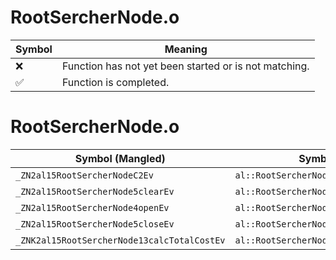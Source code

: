 # RootSercherNode.o
| Symbol | Meaning 
| ------------- | ------------- 
| :x: | Function has not yet been started or is not matching. 
| :white_check_mark: | Function is completed. 


# RootSercherNode.o
| Symbol (Mangled) | Symbol (Demangled) | Decompiled? |
| ------------- |  ------------- | ------------- |
| `_ZN2al15RootSercherNodeC2Ev` | `al::RootSercherNode::RootSercherNode(void)` | :white_check_mark: |
| `_ZN2al15RootSercherNode5clearEv` | `al::RootSercherNode::clear(void)` | :white_check_mark: |
| `_ZN2al15RootSercherNode4openEv` | `al::RootSercherNode::open(void)` | :white_check_mark: |
| `_ZN2al15RootSercherNode5closeEv` | `al::RootSercherNode::close(void)` | :white_check_mark: |
| `_ZNK2al15RootSercherNode13calcTotalCostEv` | `al::RootSercherNode::calcTotalCost(void)const` | :white_check_mark: |

